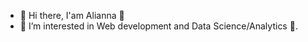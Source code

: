 - 👋 Hi there, I'am Alianna 🌱
- 👀 I’m interested in Web development and Data Science/Analytics 💞️.


<!---
aliaformo/aliaformo is a ✨ special ✨ repository because its `README.md` (this file) appears on your GitHub profile.
You can click the Preview link to take a look at your changes.
--->
